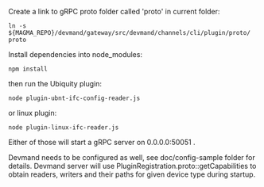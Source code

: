 Create a link to gRPC proto folder called 'proto' in current folder:
```
ln -s ${MAGMA_REPO}/devmand/gateway/src/devmand/channels/cli/plugin/proto/ proto
```
Install dependencies into node_modules:
```
npm install
```
then run the Ubiquity plugin:
```
node plugin-ubnt-ifc-config-reader.js
```

or linux plugin:
```
node plugin-linux-ifc-reader.js
```

Either of those will start a gRPC server on 0.0.0.0:50051 .


Devmand needs to be configured as well, see doc/config-sample folder for details.
Devmand server will use PluginRegistration.proto::getCapabilities to obtain
readers, writers and their paths for given device type during startup.
